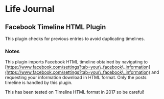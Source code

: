 #  Life Journal

## Facebook Timeline HTML Plugin

This plugin checks for previous entries to avoid duplicating timelines.

### Notes
This plugin imports Facebook HTML timeline obtained by navigating to [https://www.facebook.com/settings?tab=your\_facebook\_information](https://www.facebook.com/settings?tab=your\_facebook\_information) and requesting your information download in HTML format.  Only the posts timeline is handled by this plugin.

This has been tested on Timeline HTML format in 2017 so be careful!

